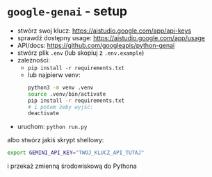 # `google-genai` - setup

- stwórz swoj klucz: https://aistudio.google.com/app/api-keys
- sprawdź dostępny usage: https://aistudio.google.com/app/usage
- API/docs: https://github.com/googleapis/python-genai
- stwórz plik `.env` (lub skopiuj z `.env.example`)
- zależności:
  - `pip install -r requirements.txt`
  - lub najpierw venv: 
    ```bash
    python3 -m venv .venv
    source .venv/bin/activate
    pip install -r requirements.txt
    # i potem żeby wyjść:
    deactivate
    ```
- uruchom: `python run.py`

albo stwórz jakiś skrypt shellowy:
```bash
export GEMINI_API_KEY="TWOJ_KLUCZ_API_TUTAJ"
```
i przekaż zmienną środowiskową do Pythona
